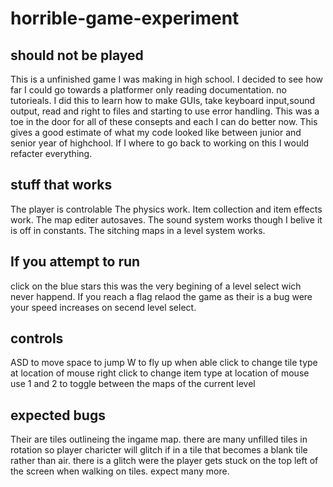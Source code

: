 # horrible-game-experiment
## should not be played
This is a unfinished game I was making in high school.
I decided to see how far I could go towards a platformer only reading documentation. no tutorieals.
I did this to learn how to make GUIs, take keyboard input,sound output, read and right to files and starting to use error handling.
This was a toe in the door for all of these consepts and each I can do better now.
This gives a good estimate of what my code looked like between junior and senior year of highchool.
If I where to go back to working on this I would refacter everything.

## stuff that works
The player is controlable
The physics work.
Item collection and item effects work.
The map editer autosaves.
The sound system works though I belive it is off in constants.
The sitching maps in a level system works.

## If you attempt to run
click on the blue stars
this was the very begining of a level select wich never happend.
If you reach a flag relaod the game as their is a bug were your speed increases on secend level select.

## controls
ASD to move
space to jump
W to fly up when able
click to change tile type at location of mouse 
right click to change item type at location of mouse
use 1 and 2 to toggle between the maps of the current level

## expected bugs
Their are tiles outlineing the ingame map.
there are many unfilled tiles in rotation so player charicter will glitch if in a tile that becomes a blank tile rather than air.
there is a glitch were the player gets stuck on the top left of the screen when walking on tiles.
expect many more.
